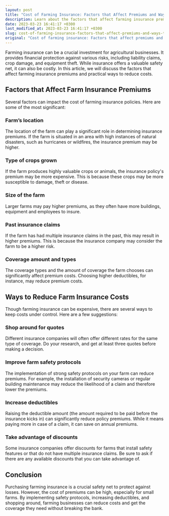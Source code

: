```yaml
---
layout: post
title: "Cost of Farming Insurance: Factors that Affect Premiums and Ways to Reduce Costs"
description: Learn about the factors that affect farming insurance premiums and ways to reduce the costs associated with them.
date: 2023-03-23 16:41:17 +0300
last_modified_at: 2023-03-23 16:41:17 +0300
slug: cost-of-farming-insurance-factors-that-affect-premiums-and-ways-to-reduce-costs
original: "Cost of farming insurance: Factors that affect premiums and ways to reduce costs."
---
```

Farming insurance can be a crucial investment for agricultural businesses. It provides financial protection against various risks, including liability claims, crop damage, and equipment theft. While insurance offers a valuable safety net, it can also be costly. In this article, we will discuss the factors that affect farming insurance premiums and practical ways to reduce costs.

## Factors that Affect Farm Insurance Premiums

Several factors can impact the cost of farming insurance policies. Here are some of the most significant:

### Farm’s location

The location of the farm can play a significant role in determining insurance premiums. If the farm is situated in an area with high instances of natural disasters, such as hurricanes or wildfires, the insurance premium may be higher.

### Type of crops grown

If the farm produces highly valuable crops or animals, the insurance policy's premium may be more expensive. This is because these crops may be more susceptible to damage, theft or disease.

### Size of the farm

Larger farms may pay higher premiums, as they often have more buildings, equipment and employees to insure.

### Past insurance claims

If the farm has had multiple insurance claims in the past, this may result in higher premiums. This is because the insurance company may consider the farm to be a higher risk.

### Coverage amount and types

The coverage types and the amount of coverage the farm chooses can significantly affect premium costs. Choosing higher deductibles, for instance, may reduce premium costs.

## Ways to Reduce Farm Insurance Costs

Though farming insurance can be expensive, there are several ways to keep costs under control. Here are a few suggestions:

### Shop around for quotes

Different insurance companies will often offer different rates for the same type of coverage. Do your research, and get at least three quotes before making a decision.

### Improve farm safety protocols

The implementation of strong safety protocols on your farm can reduce premiums. For example, the installation of security cameras or regular building maintenance may reduce the likelihood of a claim and therefore lower the premiums.

### Increase deductibles

Raising the deductible amount (the amount required to be paid before the insurance kicks in) can significantly reduce policy premiums. While it means paying more in case of a claim, it can save on annual premiums.

### Take advantage of discounts

Some insurance companies offer discounts for farms that install safety features or that do not have multiple insurance claims. Be sure to ask if there are any available discounts that you can take advantage of.

## Conclusion

Purchasing farming insurance is a crucial safety net to protect against losses. However, the cost of premiums can be high, especially for small farms. By implementing safety protocols, increasing deductibles, and shopping around, farming businesses can reduce costs and get the coverage they need without breaking the bank.